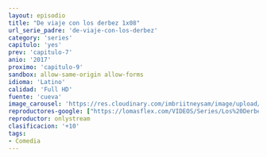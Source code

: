```yaml
---
layout: episodio
title: "De viaje con los derbez 1x08"
url_serie_padre: 'de-viaje-con-los-derbez'
category: 'series'
capitulo: 'yes'
prev: 'capitulo-7'
anio: '2017'
proximo: 'capitulo-9'
sandbox: allow-same-origin allow-forms
idioma: 'Latino'
calidad: 'Full HD'
fuente: 'cueva'
image_carousel: 'https://res.cloudinary.com/imbriitneysam/image/upload/v1546638640/casa-papel-1-poster-min.jpg'
reproductores-google: ["https://lomasflex.com/VIDEOS/Series/Los%20Derbez/CAP8.mp4"]
reproductor: onlystream
clasificacion: '+10'
tags:
- Comedia
---
```












